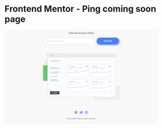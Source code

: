 # Frontend Mentor - Ping coming soon page

![Design preview for the FAQ accordion card coding challenge](https://github.com/sarahmhd/Front-End-challenges/blob/main/ping-coming-soon-page-master/design/design.png)


